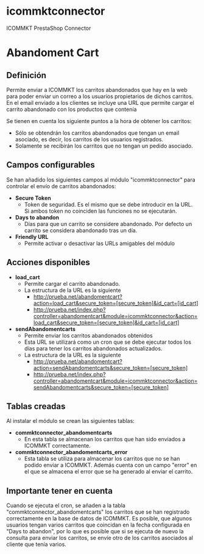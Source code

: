 # icommktconnector
ICOMMKT PrestaShop Connector

# Abandoment Cart

## Definición

Permite enviar a ICOMMKT los carritos abandonados que hay en la web para poder enviar un correo a los usuarios propietarios de dichos carritos. En el email enviado a los clientes se incluye una URL que permite cargar el carrito abandonado con los productos que contenía

Se tienen en cuenta los siguiente puntos a la hora de obtener los carritos:

- Sólo se obtendrán los carritos abandonados que tengan un email asociado, es decir, los carritos de los usuarios registrados.
- Solamente se recibirán los carritos que no tengan un pedido asociado.

## Campos configurables

Se han añadido los siguientes campos al módulo "icommktconnector" para controlar el envío de carritos abandonados:

- **Secure Token**
    - Token de seguridad. Es el mismo que se debe introducir en la URL. Si ambos token no coinciden las funciones no se ejecutarán.
- **Days to abandon**
    - Días para que un carrito se considere abandonado. Por defecto un carrito se considera abandonado tras un día.
- **Friendly URL**
    - Permite activar o desactivar las URLs amigables del módulo

## Acciones disponibles

- **load_cart**
    - Permite cargar el carrito abandonado.
    - La estructura de la URL es la siguiente
        - http://prueba.net/abandomentcart?action=load_cart&secure_token=[secure_token]&id_cart=[id_cart]
        - http://prueba.net/index.php?controller=abandomentcart&module=icommktconnector&action=load_cart&secure_token=[secure_token]&id_cart=[id_cart]
- **sendAbandomentcarts**
    - Permite enviar los carritos abandonados obtenidos
    - Esta URL se utilizará como un cron que se debe ejecutar todos los días para tener los carritos abandonados actualizados.
     - La estructura de la URL es la siguiente
        - http://prueba.net/abandomentcart?action=sendAbandomentcarts&secure_token=[secure_token]
        - http://prueba.net/index.php?controller=abandomentcart&module=icommktconnector&action=sendAbandomentcarts&secure_token=[secure_token]

## Tablas creadas

Al instalar el módulo se crean las siguientes tablas:

- **commktconnector_abandomentcarts**
    - En esta tabla se almacenan los carritos que han sido enviados a ICOMMKT correctamente.
- **commktconnector_abandomentcarts_error**
    - Esta tabla se utiliza para almacenar los carritos que no se han podido enviar a ICOMMKT. Además cuenta con un campo "error" en el que se almacena el error que se ha generado al enviar el carrito.

## Importante tener en cuenta

Cuando se ejecuta el cron, se añaden a la tabla "commktconnector_abandomentcarts" los carritos que se han registrado correctamente en la base de datos de ICOMMKT. Es posible, que algunos usuarios tengan varios carritos que coincidan en la fecha configurada en "Days to abandon", por lo que es posible que si se ejecuta de nuevo la consulta para enviar los carritos, se envíe otro de los carritos asociados al cliente que tenía varios.